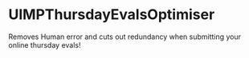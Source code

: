 # UIMPThursdayEvalsOptimiser
Removes Human error and cuts out redundancy when submitting your online thursday evals!
